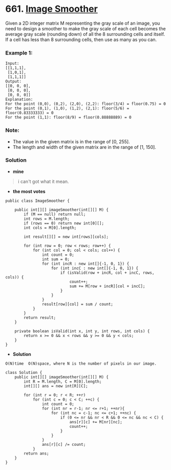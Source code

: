 # 661. [Image Smoother](https://leetcode.com/problems/image-smoother/description/)

Given a 2D integer matrix M representing the gray scale of an image, you need to design a smoother to make the gray scale of each cell becomes the average gray scale (rounding down) of all the 8 surrounding cells and itself. If a cell has less than 8 surrounding cells, then use as many as you can.

### Example 1:
    Input:
    [[1,1,1],
     [1,0,1],
     [1,1,1]]
    Output:
    [[0, 0, 0],
     [0, 0, 0],
     [0, 0, 0]]
    Explanation:
    For the point (0,0), (0,2), (2,0), (2,2): floor(3/4) = floor(0.75) = 0
    For the point (0,1), (1,0), (1,2), (2,1): floor(5/6) = floor(0.83333333) = 0
    For the point (1,1): floor(8/9) = floor(0.88888889) = 0

### Note:
* The value in the given matrix is in the range of [0, 255].
* The length and width of the given matrix are in the range of [1, 150].

### Solution

* **mine**
> i can't got what it mean.

* **the most votes**
```
public class ImageSmoother {

    public int[][] imageSmoother(int[][] M) {
        if (M == null) return null;
        int rows = M.length;
        if (rows == 0) return new int[0][];
        int cols = M[0].length;

        int result[][] = new int[rows][cols];

        for (int row = 0; row < rows; row++) {
            for (int col = 0; col < cols; col++) {
                int count = 0;
                int sum = 0;
                for (int incR : new int[]{-1, 0, 1}) {
                    for (int incC : new int[]{-1, 0, 1}) {
                        if (isValid(row + incR, col + incC, rows, cols)) {
                            count++;
                            sum += M[row + incR][col + incC];
                        }
                    }
                }
                result[row][col] = sum / count;
            }
        }
        return result;
    }

    private boolean isValid(int x, int y, int rows, int cols) {
        return x >= 0 && x < rows && y >= 0 && y < cols;
    }
}
```

* **Solution**

`O(N)time  O(N)space, where N is the number of pixels in our image. `
```
class Solution {
    public int[][] imageSmoother(int[][] M) {
        int R = M.length, C = M[0].length;
        int[][] ans = new int[R][C];

        for (int r = 0; r < R; ++r)
            for (int c = 0; c < C; ++c) {
                int count = 0;
                for (int nr = r-1; nr <= r+1; ++nr){
                    for (int nc = c-1; nc <= c+1; ++nc) {
                        if (0 <= nr && nr < R && 0 <= nc && nc < C) {
                            ans[r][c] += M[nr][nc];
                            count++;
                        }
                    }
                }
                ans[r][c] /= count;
            }
        return ans;
    }
}
```
